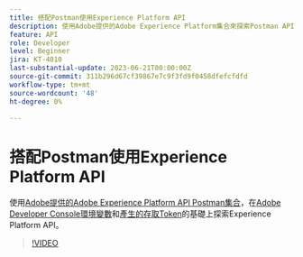 ```yaml
---
title: 搭配Postman使用Experience Platform API
description: 使用Adobe提供的Adobe Experience Platform集合來探索Postman API
feature: API
role: Developer
level: Beginner
jira: KT-4010
last-substantial-update: 2023-06-21T00:00:00Z
source-git-commit: 311b296d67cf39867e7c9f3fd9f0458dfefcfdfd
workflow-type: tm+mt
source-wordcount: '48'
ht-degree: 0%

---
```



# 搭配Postman使用Experience Platform API

使用[Adobe提供的Adobe Experience Platform API Postman集合](https://github.com/adobe/experience-platform-postman-samples/tree/master/apis/experience-platform)，在[Adobe Developer Console環境變數](platform-api-authentication.md)和[產生的存取Token](generate-an-access-token.md)的基礎上探索Experience Platform API。

>[!VIDEO](https://video.tv.adobe.com/v/29704/?learn=on&enablevpops)
